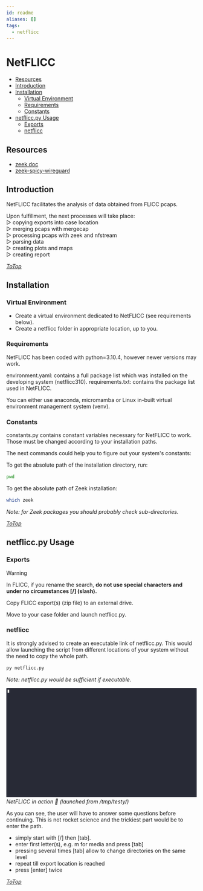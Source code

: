 ```yaml
---
id: readme
aliases: []
tags:
  - netflicc
---
```

# <a id="top"></a>NetFLICC

<!-- toc -->

- [Resources](#resources)
- [Introduction](#introduction)
- [Installation](#installation)
  * [Virtual Environment](#virtual-environment)
  * [Requirements](#requirements)
  * [Constants](#constants)
- [netflicc.py Usage](#netfliccpy-usage)
  * [Exports](#exports)
  * [netflicc](#netflicc)

<!-- tocstop -->

## Resources
- [zeek doc](https://docs.zeek.org/en/master/)
- [zeek-spicy-wireguard](https://github.com/corelight/zeek-spicy-wireguard)
## Introduction
NetFLICC facilitates the analysis of data obtained from FLICC pcaps.

Upon fulfillment, the next processes will take place:  
    ▻ copying exports into case location  
    ▻ merging pcaps with mergecap  
    ▻ processing pcaps with zeek and nfstream  
    ▻ parsing data  
    ▻ creating plots and maps  
    ▻ creating report  

[_ToTop_](#top) 
## Installation
### Virtual Environment
- Create a virtual environment dedicated to NetFLICC (see requirements below).
- Create a netflicc folder in appropriate location, up to you.

### Requirements
NetFLICC has been coded with python=3.10.4, however newer versions may work.

environment.yaml: contains a full package list which was installed on the developing system (netflicc310).
requirements.txt: contains the package list used in NetFLICC.

You can either use anaconda, micromamba or Linux in-built virtual environment management system (venv).

### Constants
constants.py contains constant variables necessary for NetFLICC to work.  
Those must be changed according to your installation paths.

The next commands could help you to figure out your system's constants:

To get the absolute path of the installation directory, run:
```sh
pwd
```

To get the absolute path of Zeek installation:
```sh
which zeek
```
_Note: for Zeek packages you should probably check sub-directories._

[_ToTop_](#top) 
## netflicc.py Usage
### Exports
> [!WARNING]
> In FLICC, if you rename the search, __do not use special characters and under no circumstances [/] (slash).__

Copy FLICC export(s) (zip file) to an external drive.

Move to your case folder and launch netflicc.py.

### netflicc
It is strongly advised to create an executable link of netflicc.py. This would allow launching the script from different locations of your system without the need to copy the whole path.

```py
py netflicc.py
```

_Note: netflicc.py would be sufficient if executable._

![NetFLICC](./documents/pictures/rec.gif)
_NetFLICC in action 🤩 (launched from /tmp/testy/)_

As you can see, the user will have to answer some questions before continuing. This is not rocket science and the trickiest part would be to enter the path.  
- simply start with [/] then [tab].
- enter first letter(s), e.g. m for media and press [tab]
- pressing several times [tab] allow to change directories on the same level
- repeat till export location is reached
- press [enter] twice

[_ToTop_](#top)



